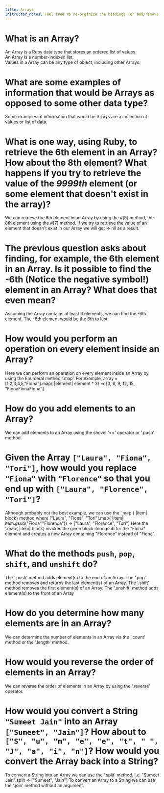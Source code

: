 ```yaml
---
title: Arrays
instructor_notes: Feel free to re-organize the headings (or add/remove headings) below. We included the headings for your benefit, but it's 100% fine if you want to write your responses in some different structure.
---
```


# What is an Array?
An Array is a Ruby data type that stores an ordered list of values.  
An Array is a number-indexed list.  
Values in a Array can be any type of object, including other Arrays.


# What are some examples of information that would be Arrays as opposed to some other data type?
Some examples of information that would be Arrays are a collection of values or list of data.


# What is one way, using Ruby, to retrieve the 6th element in an Array? How about the 8th element? What happens if you try to retrieve the value of the _9999th_ element (or some element that doesn't exist in the array)?
We can retrieve the 6th element in an Array by using the #[5] method, the 8th element using the #[7] method.
If we try to retrieve the value of an element that doesn't exist in our Array we will get => nil as a result.


# The previous question asks about finding, for example, the 6th element in an Array. Is it possible to find the **-6th** (Notice the negative symbol!) element in an Array? What does that even mean?
Assuming the Array contains at least 6 elements, we can find the -6th element.  The -6th element would be the 6th to last.


# How would you perform an operation on every element inside an Array?
Here we can perform an operation on every element inside an Array by using the Enumeral method '.map'.
For example, array = [1,2,3,4,5,"Fiona"].map{ |element| element * 3} => [3, 6, 9, 12, 15, "FionaFionaFiona"]


# How do you add elements to an Array?
We can add elements to an Array using the shovel '<<' operator or '.push' method.


# Given the Array `["Laura", "Fiona", "Tori"]`, how would you replace `"Fiona"` with `"Florence"` so that you end up with `["Laura", "Florence", "Tori"]`?
Although probably not the best example, we can use the '.map { |item| block} method where ["Laura", "Fiona", "Tori"].map{ |item| item.gsub("Fiona","Florence")} => ["Laura", "Florence", "Tori"]
Here the '.map{ |item| block} invokes the given block item.gsub for the "Fiona" element and creates a new Array containing "Florence" instead of "Fiona".


# What do the methods `push`, `pop`, `shift`, and `unshift` do?
The '.push' method adds element(s) to the end of an Array.
The '.pop' method removes and returns the last element(s) of an Array.
The '.shift' method removes the first element(s) of an Array.
The '.unshift' method adds element(s) to the front of an Array


# How do you determine how many elements are in an Array?
We can determine the number of elements in an Array via the '.count' method or the '.length' method.


# How would you reverse the order of elements in an Array?
We can reverse the order of elements in an Array by using the '.reverse' operator.


# How would you convert a String `"Sumeet Jain"` into an Array `["Sumeet", "Jain"]`? How about to `["S", "u", "m", "e", "e", "t", " ", "J", "a", "i", "n"]`? How would you convert the Array back into a String?
To convert a String into an Array we can use the '.split' method, i.e. "Sumeet Jain".split => ["Sumeet", "Jain"]
To convert an Array to a String we can use the '.join' method without an argument.